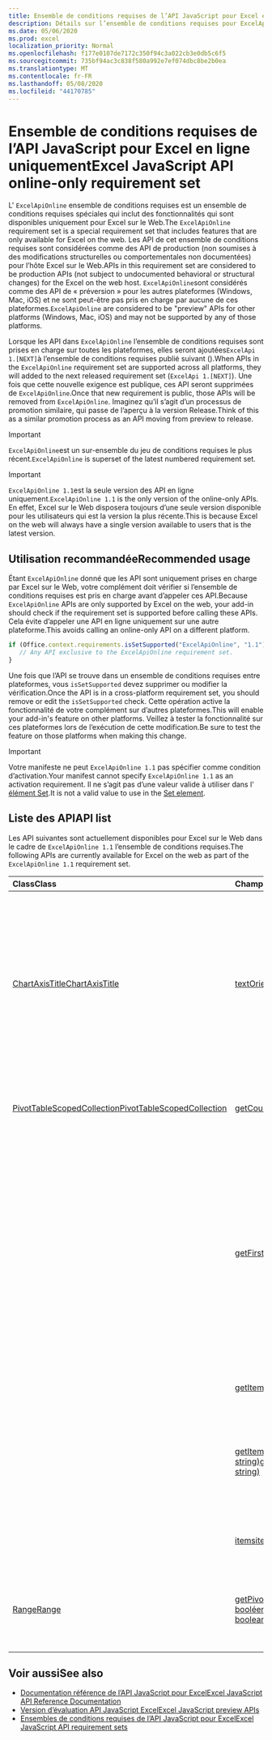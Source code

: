 ```yaml
---
title: Ensemble de conditions requises de l’API JavaScript pour Excel en ligne uniquement
description: Détails sur l’ensemble de conditions requises pour ExcelApiOnline
ms.date: 05/06/2020
ms.prod: excel
localization_priority: Normal
ms.openlocfilehash: f177e0107de7172c350f94c3a022cb3e0db5c6f5
ms.sourcegitcommit: 735bf94ac3c838f580a992e7ef074dbc8be2b0ea
ms.translationtype: MT
ms.contentlocale: fr-FR
ms.lasthandoff: 05/08/2020
ms.locfileid: "44170785"
---
```

# <a name="excel-javascript-api-online-only-requirement-set"></a><span data-ttu-id="dac01-103">Ensemble de conditions requises de l’API JavaScript pour Excel en ligne uniquement</span><span class="sxs-lookup"><span data-stu-id="dac01-103">Excel JavaScript API online-only requirement set</span></span>

<span data-ttu-id="dac01-104">L' `ExcelApiOnline` ensemble de conditions requises est un ensemble de conditions requises spéciales qui inclut des fonctionnalités qui sont disponibles uniquement pour Excel sur le Web.</span><span class="sxs-lookup"><span data-stu-id="dac01-104">The `ExcelApiOnline` requirement set is a special requirement set that includes features that are only available for Excel on the web.</span></span> <span data-ttu-id="dac01-105">Les API de cet ensemble de conditions requises sont considérées comme des API de production (non soumises à des modifications structurelles ou comportementales non documentées) pour l’hôte Excel sur le Web.</span><span class="sxs-lookup"><span data-stu-id="dac01-105">APIs in this requirement set are considered to be production APIs (not subject to undocumented behavioral or structural changes) for the Excel on the web host.</span></span> <span data-ttu-id="dac01-106">`ExcelApiOnline`sont considérés comme des API de « préversion » pour les autres plateformes (Windows, Mac, iOS) et ne sont peut-être pas pris en charge par aucune de ces plateformes.</span><span class="sxs-lookup"><span data-stu-id="dac01-106">`ExcelApiOnline` are considered to be "preview" APIs for other platforms (Windows, Mac, iOS) and may not be supported by any of those platforms.</span></span>

<span data-ttu-id="dac01-107">Lorsque les API dans `ExcelApiOnline` l’ensemble de conditions requises sont prises en charge sur toutes les plateformes, elles seront ajoutées`ExcelApi 1.[NEXT]`à l’ensemble de conditions requises publié suivant ().</span><span class="sxs-lookup"><span data-stu-id="dac01-107">When APIs in the `ExcelApiOnline` requirement set are supported across all platforms, they will added to the next released requirement set (`ExcelApi 1.[NEXT]`).</span></span> <span data-ttu-id="dac01-108">Une fois que cette nouvelle exigence est publique, ces API seront supprimées de `ExcelApiOnline`.</span><span class="sxs-lookup"><span data-stu-id="dac01-108">Once that new requirement is public, those APIs will be removed from `ExcelApiOnline`.</span></span> <span data-ttu-id="dac01-109">Imaginez qu’il s’agit d’un processus de promotion similaire, qui passe de l’aperçu à la version Release.</span><span class="sxs-lookup"><span data-stu-id="dac01-109">Think of this as a similar promotion process as an API moving from preview to release.</span></span>

> [!IMPORTANT]
> <span data-ttu-id="dac01-110">`ExcelApiOnline`est un sur-ensemble du jeu de conditions requises le plus récent.</span><span class="sxs-lookup"><span data-stu-id="dac01-110">`ExcelApiOnline` is superset of the latest numbered requirement set.</span></span>

> [!IMPORTANT]
> <span data-ttu-id="dac01-111">`ExcelApiOnline 1.1`est la seule version des API en ligne uniquement.</span><span class="sxs-lookup"><span data-stu-id="dac01-111">`ExcelApiOnline 1.1` is the only version of the online-only APIs.</span></span> <span data-ttu-id="dac01-112">En effet, Excel sur le Web disposera toujours d’une seule version disponible pour les utilisateurs qui est la version la plus récente.</span><span class="sxs-lookup"><span data-stu-id="dac01-112">This is because Excel on the web will always have a single version available to users that is the latest version.</span></span>

## <a name="recommended-usage"></a><span data-ttu-id="dac01-113">Utilisation recommandée</span><span class="sxs-lookup"><span data-stu-id="dac01-113">Recommended usage</span></span>

<span data-ttu-id="dac01-114">Étant `ExcelApiOnline` donné que les API sont uniquement prises en charge par Excel sur le Web, votre complément doit vérifier si l’ensemble de conditions requises est pris en charge avant d’appeler ces API.</span><span class="sxs-lookup"><span data-stu-id="dac01-114">Because `ExcelApiOnline` APIs are only supported by Excel on the web, your add-in should check if the requirement set is supported before calling these APIs.</span></span> <span data-ttu-id="dac01-115">Cela évite d’appeler une API en ligne uniquement sur une autre plateforme.</span><span class="sxs-lookup"><span data-stu-id="dac01-115">This avoids calling an online-only API on a different platform.</span></span>

```js
if (Office.context.requirements.isSetSupported("ExcelApiOnline", "1.1")) {
   // Any API exclusive to the ExcelApiOnline requirement set.
}
```

<span data-ttu-id="dac01-116">Une fois que l’API se trouve dans un ensemble de conditions requises entre plateformes, vous `isSetSupported` devez supprimer ou modifier la vérification.</span><span class="sxs-lookup"><span data-stu-id="dac01-116">Once the API is in a cross-platform requirement set, you should remove or edit the `isSetSupported` check.</span></span> <span data-ttu-id="dac01-117">Cette opération active la fonctionnalité de votre complément sur d’autres plateformes.</span><span class="sxs-lookup"><span data-stu-id="dac01-117">This will enable your add-in's feature on other platforms.</span></span> <span data-ttu-id="dac01-118">Veillez à tester la fonctionnalité sur ces plateformes lors de l’exécution de cette modification.</span><span class="sxs-lookup"><span data-stu-id="dac01-118">Be sure to test the feature on those platforms when making this change.</span></span>

> [!IMPORTANT]
> <span data-ttu-id="dac01-119">Votre manifeste ne peut `ExcelApiOnline 1.1` pas spécifier comme condition d’activation.</span><span class="sxs-lookup"><span data-stu-id="dac01-119">Your manifest cannot specify `ExcelApiOnline 1.1` as an activation requirement.</span></span> <span data-ttu-id="dac01-120">Il ne s’agit pas d’une valeur valide à utiliser dans l' [élément Set](../manifest/set.md).</span><span class="sxs-lookup"><span data-stu-id="dac01-120">It is not a valid value to use in the [Set element](../manifest/set.md).</span></span>

## <a name="api-list"></a><span data-ttu-id="dac01-121">Liste des API</span><span class="sxs-lookup"><span data-stu-id="dac01-121">API list</span></span>

<span data-ttu-id="dac01-122">Les API suivantes sont actuellement disponibles pour Excel sur le Web dans le cadre de `ExcelApiOnline 1.1` l’ensemble de conditions requises.</span><span class="sxs-lookup"><span data-stu-id="dac01-122">The following APIs are currently available for Excel on the web as part of the `ExcelApiOnline 1.1` requirement set.</span></span>

| <span data-ttu-id="dac01-123">Class</span><span class="sxs-lookup"><span data-stu-id="dac01-123">Class</span></span> | <span data-ttu-id="dac01-124">Champs</span><span class="sxs-lookup"><span data-stu-id="dac01-124">Fields</span></span> | <span data-ttu-id="dac01-125">Description</span><span class="sxs-lookup"><span data-stu-id="dac01-125">Description</span></span> |
|:---|:---|:---|
|[<span data-ttu-id="dac01-126">ChartAxisTitle</span><span class="sxs-lookup"><span data-stu-id="dac01-126">ChartAxisTitle</span></span>](/javascript/api/excel/excel.chartaxistitle)|[<span data-ttu-id="dac01-127">textOrientation</span><span class="sxs-lookup"><span data-stu-id="dac01-127">textOrientation</span></span>](/javascript/api/excel/excel.chartaxistitle#textorientation)|<span data-ttu-id="dac01-128">Cette énumération spécifie l’angle auquel le texte est orienté pour le titre de l’axe du graphique.</span><span class="sxs-lookup"><span data-stu-id="dac01-128">Specifies the angle to which the text is oriented for the chart axis title.</span></span> <span data-ttu-id="dac01-129">La valeur doit être un entier compris entre-90 et 90 ou l’entier 180 pour le texte orienté verticalement.</span><span class="sxs-lookup"><span data-stu-id="dac01-129">The value should either be an integer from -90 to 90 or the integer 180 for vertically-oriented text.</span></span>|
|[<span data-ttu-id="dac01-130">PivotTableScopedCollection</span><span class="sxs-lookup"><span data-stu-id="dac01-130">PivotTableScopedCollection</span></span>](/javascript/api/excel/excel.pivottablescopedcollection)|[<span data-ttu-id="dac01-131">getCount()</span><span class="sxs-lookup"><span data-stu-id="dac01-131">getCount()</span></span>](/javascript/api/excel/excel.pivottablescopedcollection#getcount--)|<span data-ttu-id="dac01-132">Obtient le nombre de tableaux croisés dynamiques dans la collection.</span><span class="sxs-lookup"><span data-stu-id="dac01-132">Gets the number of PivotTables in the collection.</span></span>|
||[<span data-ttu-id="dac01-133">getFirst()</span><span class="sxs-lookup"><span data-stu-id="dac01-133">getFirst()</span></span>](/javascript/api/excel/excel.pivottablescopedcollection#getfirst--)|<span data-ttu-id="dac01-134">Obtient le premier tableau croisé dynamique de la collection.</span><span class="sxs-lookup"><span data-stu-id="dac01-134">Gets the first PivotTable in the collection.</span></span> <span data-ttu-id="dac01-135">Les tableaux croisés dynamiques de la collection sont triés de haut en bas et de gauche à droite, de sorte que le tableau supérieur gauche est le premier tableau croisé dynamique de la collection.</span><span class="sxs-lookup"><span data-stu-id="dac01-135">The PivotTables in the collection are sorted top to bottom and left to right, such that top-left table is the first PivotTable in the collection.</span></span>|
||[<span data-ttu-id="dac01-136">getItem(key: string)</span><span class="sxs-lookup"><span data-stu-id="dac01-136">getItem(key: string)</span></span>](/javascript/api/excel/excel.pivottablescopedcollection#getitem-key-)|<span data-ttu-id="dac01-137">Obtient un tableau croisé dynamique par nom.</span><span class="sxs-lookup"><span data-stu-id="dac01-137">Gets a PivotTable by name.</span></span>|
||[<span data-ttu-id="dac01-138">getItemOrNullObject(name: string)</span><span class="sxs-lookup"><span data-stu-id="dac01-138">getItemOrNullObject(name: string)</span></span>](/javascript/api/excel/excel.pivottablescopedcollection#getitemornullobject-name-)|<span data-ttu-id="dac01-139">Extrait un tableau croisé dynamique par nom.</span><span class="sxs-lookup"><span data-stu-id="dac01-139">Gets a PivotTable by name.</span></span> <span data-ttu-id="dac01-140">Si le tableau croisé dynamique n’existe pas, renvoie un objet null.</span><span class="sxs-lookup"><span data-stu-id="dac01-140">If the PivotTable does not exist, will return a null object.</span></span>|
||[<span data-ttu-id="dac01-141">items</span><span class="sxs-lookup"><span data-stu-id="dac01-141">items</span></span>](/javascript/api/excel/excel.pivottablescopedcollection#items)|<span data-ttu-id="dac01-142">Obtient l’élément enfant chargé dans cette collection de sites.</span><span class="sxs-lookup"><span data-stu-id="dac01-142">Gets the loaded child items in this collection.</span></span>|
|[<span data-ttu-id="dac01-143">Range</span><span class="sxs-lookup"><span data-stu-id="dac01-143">Range</span></span>](/javascript/api/excel/excel.range)|[<span data-ttu-id="dac01-144">getPivotTables (fullyContained ?: booléen)</span><span class="sxs-lookup"><span data-stu-id="dac01-144">getPivotTables(fullyContained?: boolean)</span></span>](/javascript/api/excel/excel.range#getpivottables-fullycontained-)|<span data-ttu-id="dac01-145">Obtient une collection d’étendues de tableaux croisés dynamiques qui se chevauchent avec la plage.</span><span class="sxs-lookup"><span data-stu-id="dac01-145">Gets a scoped collection of PivotTables that overlap with the range.</span></span>|

## <a name="see-also"></a><span data-ttu-id="dac01-146">Voir aussi</span><span class="sxs-lookup"><span data-stu-id="dac01-146">See also</span></span>

- [<span data-ttu-id="dac01-147">Documentation référence de l’API JavaScript pour Excel</span><span class="sxs-lookup"><span data-stu-id="dac01-147">Excel JavaScript API Reference Documentation</span></span>](/javascript/api/excel?view=excel-js-online)
- [<span data-ttu-id="dac01-148">Version d’évaluation API JavaScript Excel</span><span class="sxs-lookup"><span data-stu-id="dac01-148">Excel JavaScript preview APIs</span></span>](./excel-preview-apis.md)
- [<span data-ttu-id="dac01-149">Ensembles de conditions requises de l’API JavaScript pour Excel</span><span class="sxs-lookup"><span data-stu-id="dac01-149">Excel JavaScript API requirement sets</span></span>](./excel-api-requirement-sets.md)
